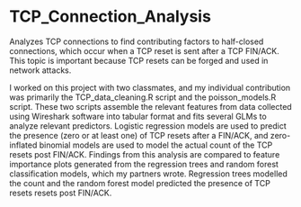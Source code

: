 # TCP_Connection_Analysis
Analyzes TCP connections to find contributing factors to half-closed connections, which occur when a TCP reset is sent after a TCP FIN/ACK. This topic is important because TCP resets can be forged and used in network attacks.

I worked on this project with two classmates, and my individual contribution was primarily the TCP_data_cleaning.R script and the poisson_models.R script. These two scripts assemble the relevant features from data collected using Wireshark software into tabular format and fits several GLMs to analyze relevant predictors. Logistic regression models are used to predict the presence (zero or at least one) of TCP resets after a FIN/ACK, and zero-inflated binomial models are used to model the actual count of the TCP resets post FIN/ACK. Findings from this analysis are compared to feature importance plots generated from the regression trees and random forest classification models, which my partners wrote. Regression trees modelled the count and the random forest model predicted the presence of TCP resets resets post FIN/ACK.
